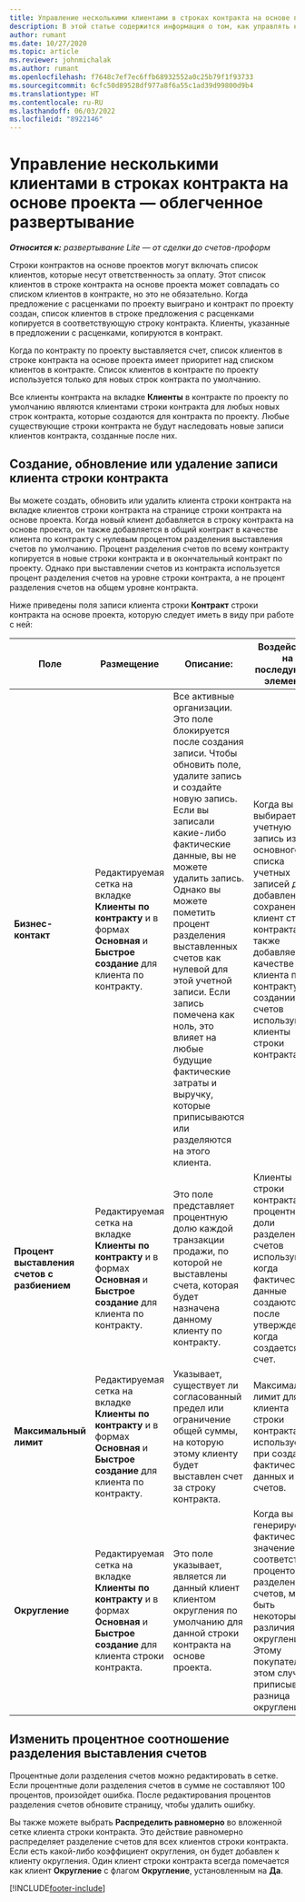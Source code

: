 ```yaml
---
title: Управление несколькими клиентами в строках контракта на основе проекта — облегченное развертывание
description: В этой статье содержится информация о том, как управлять несколькими клиентами в строках контракта на основе проекта.
author: rumant
ms.date: 10/27/2020
ms.topic: article
ms.reviewer: johnmichalak
ms.author: rumant
ms.openlocfilehash: f7648c7ef7ec6ffb68932552a0c25b79f1f93733
ms.sourcegitcommit: 6cfc50d89528df977a8f6a55c1ad39d99800d9b4
ms.translationtype: HT
ms.contentlocale: ru-RU
ms.lasthandoff: 06/03/2022
ms.locfileid: "8922146"
---
```

# <a name="manage-multiple-customers-on-project-based-contract-lines---lite"></a>Управление несколькими клиентами в строках контракта на основе проекта — облегченное развертывание

_**Относится к:** развертывание Lite — от сделки до счетов-проформ_

Строки контрактов на основе проектов могут включать список клиентов, которые несут ответственность за оплату. Этот список клиентов в строке контракта на основе проекта может совпадать со списком клиентов в контракте, но это не обязательно. Когда предложение с расценками по проекту выиграно и контракт по проекту создан, список клиентов в строке предложения с расценками копируется в соответствующую строку контракта. Клиенты, указанные в предложении с расценками, копируются в контракт.

Когда по контракту по проекту выставляется счет, список клиентов в строке контракта на основе проекта имеет приоритет над списком клиентов в контракте. Список клиентов в контракте по проекту используется только для новых строк контракта по умолчанию.

Все клиенты контракта на вкладке **Клиенты** в контракте по проекту по умолчанию являются клиентами строки контракта для любых новых строк контракта, которые создаются для контракта по проекту. Любые существующие строки контракта не будут наследовать новые записи клиентов контракта, созданные после них.

## <a name="create-update-or-delete-a-contract-line-customer-record"></a>Создание, обновление или удаление записи клиента строки контракта

Вы можете создать, обновить или удалить клиента строки контракта на вкладке клиентов строки контракта на странице строки контракта на основе проекта. Когда новый клиент добавляется в строку контракта на основе проекта, он также добавляется в общий контракт в качестве клиента по контракту с нулевым процентом разделения выставления счетов по умолчанию. Процент разделения счетов по всему контракту копируется в новые строки контракта и в окончательный контракт по проекту. Однако при выставлении счетов из контракта используется процент разделения счетов на уровне строки контракта, а не процент разделения счетов на общем уровне контракта.

Ниже приведены поля записи клиента строки **Контракт** строки контракта на основе проекта, которую следует иметь в виду при работе с ней:

| Поле | Размещение | Описание: | Воздействие на последующие элементы |
| --- | --- | --- | --- |
| **Бизнес-контакт** | Редактируемая сетка на вкладке **Клиенты по контракту** и в формах **Основная** и **Быстрое создание** для клиента по контракту. | Все активные организации. Это поле блокируется после создания записи. Чтобы обновить поле, удалите запись и создайте новую запись. Если вы записали какие-либо фактические данные, вы не можете удалить запись. Однако вы можете пометить процент разделения выставленных счетов как нулевой для этой учетной записи. Если запись помечена как ноль, это влияет на любые будущие фактические затраты и выручку, которые приписываются или разделяются на этого клиента. | Когда вы выбираете учетную запись из основного списка учетных записей для ее добавления и сохранения, клиент строки контракта также добавляется в качестве клиента по контракту. При создании счетов используются клиенты строки контракта. |
| **Процент выставления счетов с разбиением** | Редактируемая сетка на вкладке **Клиенты по контракту** и в формах **Основная** и **Быстрое создание** для клиента по контракту. | Это поле представляет процентную долю каждой транзакции продажи, по которой не выставлены счета, которая будет назначена данному клиенту по контракту. | Клиенты строки контракта и процентные доли разделения счетов используются, когда фактические данные создаются после утверждения и когда создается счет. |
| **Максимальный лимит** | Редактируемая сетка на вкладке **Клиенты по контракту** и в формах **Основная** и **Быстрое создание** для клиента по контракту. | Указывает, существует ли согласованный предел или ограничение общей суммы, на которую этому клиенту будет выставлен счет за строку контракта. | Максимальный лимит для клиента строки контракта используется при создании фактических данных и счетов. |
| **Округление** | Редактируемая сетка на вкладке **Клиенты по контракту** и в формах **Основная** и **Быстрое создание** для клиента строки контракта. | Это поле указывает, является ли данный клиент клиентом округления по умолчанию для данной строки контракта на основе проекта. | Когда вы генерируете фактическое значение в соответствии с процентом разделения счетов, могут быть некоторые различия в округлении. Этому покупателю в этом случае приписывается разница округления. |

## <a name="edit-billing-split-percentages"></a>Изменить процентное соотношение разделения выставления счетов

Процентные доли разделения счетов можно редактировать в сетке. Если процентные доли разделения счетов в сумме не составляют 100 процентов, произойдет ошибка. После редактирования процентов разделения счетов обновите страницу, чтобы удалить ошибку.

Вы также можете выбрать **Распределить равномерно** во вложенной сетке клиента строки контракта. Это действие равномерно распределяет разделение счетов для всех клиентов строки контракта. Если есть какой-либо коэффициент округления, он будет добавлен к клиенту округления. Один клиент строки контракта всегда помечается как клиент **Округление** с флагом **Округление**, установленным на **Да**.


[!INCLUDE[footer-include](../../includes/footer-banner.md)]
